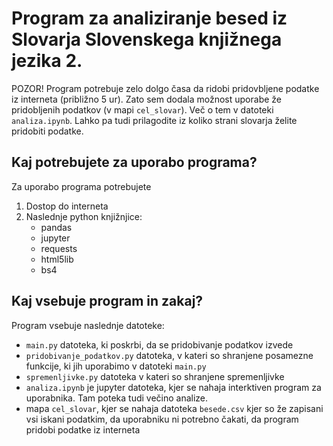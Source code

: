 # Program za analiziranje besed iz Slovarja Slovenskega knjižnega jezika 2.

POZOR! Program potrebuje zelo dolgo časa da ridobi pridovbljene podatke iz interneta (približno 5 ur). Zato sem dodala možnost uporabe že pridobljenih podatkov (v mapi `cel_slovar`). Več o tem v datoteki `analiza.ipynb`. Lahko pa tudi prilagodite iz koliko strani slovarja želite pridobiti podatke.

## Kaj potrebujete za uporabo programa?
Za uporabo programa potrebujete 
1. Dostop do interneta
2. Naslednje python knjižnjice:
    * pandas
    * jupyter
    * requests
    * html5lib
    * bs4


## Kaj vsebuje program in zakaj?
Program vsebuje naslednje datoteke:
* `main.py` datoteka, ki poskrbi, da se pridobivanje podatkov izvede
* `pridobivanje_podatkov.py` datoteka, v kateri so shranjene posamezne funkcije, ki jih uporabimo v datoteki `main.py`
* `spremenljivke.py` datoteka v kateri so shranjene spremenljivke
* `analiza.ipynb` je jupyter datoteka, kjer se nahaja interktiven program za uporabnika. Tam poteka tudi večino analize.
* mapa `cel_slovar`, kjer se nahaja datoteka `besede.csv` kjer so že zapisani vsi iskani podatkim, da uporabniku ni potrebno čakati, da program pridobi podatke iz interneta
